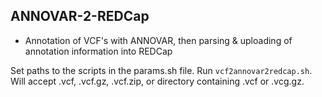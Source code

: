 ## ANNOVAR-2-REDCap
- Annotation of VCF's with ANNOVAR, then parsing & uploading of annotation information into REDCap

Set paths to the scripts in the params.sh file. Run `vcf2annovar2redcap.sh`. Will accept .vcf, .vcf.gz, .vcf.zip, or directory containing .vcf or .vcg.gz. 

